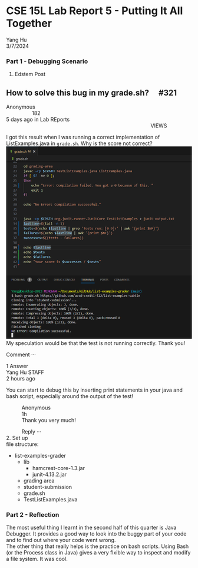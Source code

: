 # CSE 15L Lab Report 5 - Putting It All Together

Yang Hu  
3/7/2024  

### Part 1 - Debugging Scenario
1. Edstem Post  
## How to solve this bug in my grade.sh?  #321
Anonymous                                   182  
5 days ago in Lab REports                              VIEWS  
  
I got this result when I was running a correct implementation of ListExamples.java in `grade.sh`. Why is the score not correct?    
![Image](bug.png)  
My speculation would be that the test is not running correctly. 
Thank you!  

Comment ···  

1 Answer  
Yang Hu <span style="font-size:0.5">STAFF</span>  
2 hours ago  

You can start to debug this by inserting print statements in your java and bash script, especially around the output of the test!  

     Anonymous  
     1h  
     Thank you very much!  
  
     Reply ···  
2. Set up  
file structure:  
  - list-examples-grader
    - lib  
      - hamcrest-core-1.3.jar  
      - junit-4.13.2.jar  
    - grading area  
    - student-submission
    - grade.sh
    - TestListExamples.java
      

### Part 2 - Reflection  
 The most useful thing I learnt in the second half of this quarter is Java Debugger. It provides a good way to look into the buggy part of your code and to find out where your code went wrong.  
 The other thing that really helps is the practice on bash scripts. Using Bash (or the Process class in Java) gives a very flxible way to inspect and modify a file system. It was cool.




